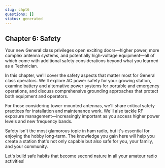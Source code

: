 ```yaml
---
slug: chpt6
questions: []
status: generated
---
```


## Chapter 6: Safety

Your new General class privileges open exciting doors—higher power, more complex antenna systems, and potentially high-voltage equipment—all of which come with additional safety considerations beyond what you learned as a Technician.

In this chapter, we'll cover the safety aspects that matter most for General class operators. We'll explore AC power safety for your growing station, examine battery and alternative power systems for portable and emergency operations, and discuss comprehensive grounding approaches that protect both equipment and operators.

For those considering tower-mounted antennas, we'll share critical safety practices for installation and maintenance work. We'll also tackle RF exposure management—increasingly important as you access higher power levels and new frequency bands.

Safety isn't the most glamorous topic in ham radio, but it's essential for enjoying the hobby long-term. The knowledge you gain here will help you create a station that's not only capable but also safe for you, your family, and your community.

Let's build safe habits that become second nature in all your amateur radio activities!

